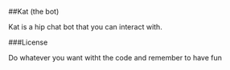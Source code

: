 ##Kat (the bot)

Kat is a hip chat bot that you can interact with.


###License

Do whatever you want witht the code and remember to have fun
